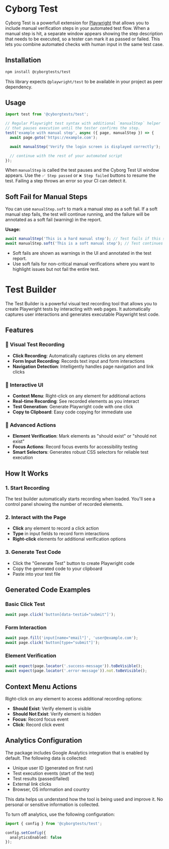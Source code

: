 # Cyborg Test

Cyborg Test is a powerfull extension for [Playwright](https://playwright.dev/) that allows you to include manual verification steps in your automated test flow. 
When a manual step is hit, a separate window appears showing the step description that needs to be executed, so a tester can mark it as passed or failed. 
This lets you combine automated checks with human input in the same test case.

## Installation

```bash
npm install @cyborgtests/test
```

This library expects `@playwright/test` to be available in your project as peer dependency.

## Usage

```ts
import test from '@cyborgtests/test';

// Regular Playwright test syntax with additional `manualStep` helper
// that pauses execution until the tester confirms the step.
test('example with manual step', async ({ page, manualStep }) => {
  await page.goto('https://example.com');

  await manualStep('Verify the login screen is displayed correctly');

  // continue with the rest of your automated script
});
```

When `manualStep` is called the test pauses and the Cyborg Test UI window appears. Use the `✅ Step passed` or `❌ Step failed` buttons to resume the test. Failing a step throws an error so your CI can detect it.

## Soft Fail for Manual Steps

You can use `manualStep.soft` to mark a manual step as a soft fail. If a soft manual step fails, the test will continue running, and the failure will be annotated as a soft fail (warning) in the report.

**Usage:**

```ts
await manualStep('This is a hard manual step'); // Test fails if this step fails
await manualStep.soft('This is a soft manual step'); // Test continues if this step fails, and a warning is shown
```

- Soft fails are shown as warnings in the UI and annotated in the test report.
- Use soft fails for non-critical manual verifications where you want to highlight issues but not fail the entire test.

# Test Builder

The Test Builder is a powerful visual test recording tool that allows you to create Playwright tests by interacting with web pages. It automatically captures user interactions and generates executable Playwright test code.

## Features

### 🎯 **Visual Test Recording**
- **Click Recording**: Automatically captures clicks on any element
- **Form Input Recording**: Records text input and form interactions
- **Navigation Detection**: Intelligently handles page navigation and link clicks

### 🎨 **Interactive UI**
- **Context Menu**: Right-click on any element for additional actions
- **Real-time Recording**: See recorded elements as you interact
- **Test Generation**: Generate Playwright code with one click
- **Copy to Clipboard**: Easy code copying for immediate use

### 🔧 **Advanced Actions**
- **Element Verification**: Mark elements as "should exist" or "should not exist"
- **Focus Actions**: Record focus events for accessibility testing
- **Smart Selectors**: Generates robust CSS selectors for reliable test execution

## How It Works

### 1. **Start Recording**
The test builder automatically starts recording when loaded. You'll see a control panel showing the number of recorded elements.

### 2. **Interact with the Page**
- **Click** any element to record a click action
- **Type** in input fields to record form interactions
- **Right-click** elements for additional verification options

### 3. **Generate Test Code**
- Click the "Generate Test" button to create Playwright code
- Copy the generated code to your clipboard
- Paste into your test file

## Generated Code Examples

### Basic Click Test
```typescript
await page.click('button[data-testid="submit"]');
```

### Form Interaction
```typescript
await page.fill('input[name="email"]', 'user@example.com');
await page.click('button[type="submit"]');
```

### Element Verification
```typescript
await expect(page.locator('.success-message')).toBeVisible();
await expect(page.locator('.error-message')).not.toBeVisible();
```

## Context Menu Actions

Right-click on any element to access additional recording options:

- **Should Exist**: Verify element is visible
- **Should Not Exist**: Verify element is hidden
- **Focus**: Record focus event
- **Click**: Record click event

## Analytics Configuration

The package includes Google Analytics integration that is enabled by default. The following data is collected:
- Unique user ID (generated on first run)
- Test execution events (start of the test)
- Test results (passed/failed)
- External link clicks
- Browser, OS information and country

This data helps us understand how the tool is being used and improve it. No personal or sensitive information is collected.

To turn off analytics, use the following configuration:

```typescript
import { config } from '@cyborgtests/test';

config.setConfig({
  analyticsEnabled: false
});
```